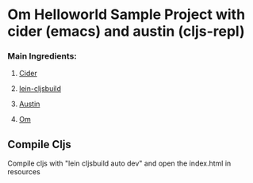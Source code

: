 # Om Helloworld Sample Project with cider (emacs) and austin (cljs-repl)

### Main Ingredients:

1. [Cider](https://github.com/clojure-emacs/cider)

2. [lein-cljsbuild](https://github.com/emezeske/lein-cljsbuild)

3. [Austin](https://github.com/cemerick/austin)

4. [Om](https://github.com/swannodette/om)

## Compile Cljs

Compile cljs with "lein cljsbuild auto dev" and open the index.html in resources


